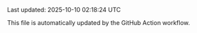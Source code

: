 Last updated: 2025-10-10 02:18:24 UTC

This file is automatically updated by the GitHub Action workflow.

